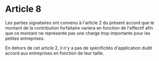 # Article 8

Les parties signataires ont convenu à l'article 2 du présent accord que le montant de la contribution forfaitaire variera en fonction de l'effectif afin que ce montant ne représente pas une charge trop importante pour les petites entreprises.

En dehors de cet article 2, il n'y a pas de spécificités d'application dudit accord aux entreprises en fonction de leur taille.

